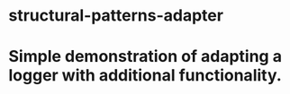# structural-patterns-adapter
# Simple demonstration of adapting a logger with additional functionality.
